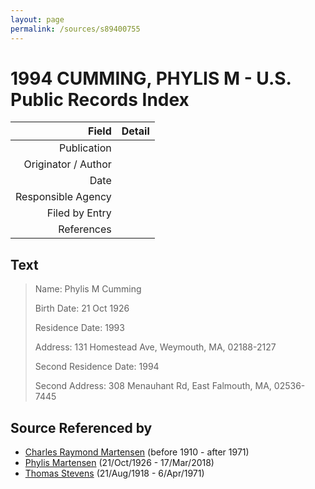 ```yaml
---
layout: page
permalink: /sources/s89400755
---
```


# 1994 CUMMING, PHYLIS M - U.S. Public Records Index

Field | Detail
---:|:---
Publication | 
Originator / Author | 
Date | 
Responsible Agency | 
Filed by Entry | 
References | 

## Text

> Name: Phylis M Cumming
>
> Birth Date: 21 Oct 1926
>
> Residence Date: 1993
>
> Address: 131 Homestead Ave, Weymouth, MA, 02188-2127
>
> Second Residence Date: 1994
>
> Second Address: 308 Menauhant Rd, East Falmouth, MA, 02536-7445
>

## Source Referenced by

* [Charles Raymond Martensen](../people/@83409318@-charles-raymond-martensen-b1910-d1971.md) (before 1910 - after 1971)
* [Phylis Martensen](../people/@56344636@-phylis-martensen-b1926-10-21-d2018-3-17.md) (21/Oct/1926 - 17/Mar/2018)
* [Thomas Stevens](../people/@21623356@-thomas-stevens-b1918-8-21-d1971-4-6.md) (21/Aug/1918 - 6/Apr/1971)
